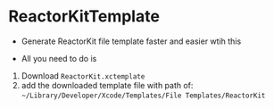# ReactorKitTemplate

- Generate ReactorKit file template faster and easier wtih this

- All you need to do is 
1. Download `ReactorKit.xctemplate`
2. add the downloaded template file with path of: 
   `~/Library/Developer/Xcode/Templates/File Templates/ReactorKit`
